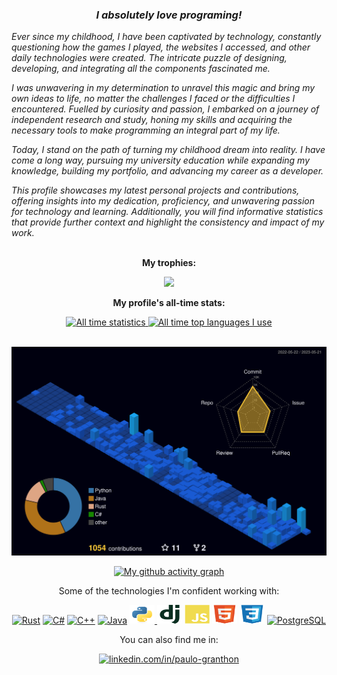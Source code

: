 <div align="center">
  
### ***I absolutely love programing!***
  
</div>

*Ever since my childhood, I have been captivated by technology, constantly questioning how the games I played, the websites I accessed, and other daily technologies were created. The intricate puzzle of designing, developing, and integrating all the components fascinated me.*  

*I was unwavering in my determination to unravel this magic and bring my own ideas to life, no matter the challenges I faced or the difficulties I encountered. Fuelled by curiosity and passion, I embarked on a journey of independent research and study, honing my skills and acquiring the necessary tools to make programming an integral part of my life.*  

*Today, I stand on the path of turning my childhood dream into reality. I have come a long way, pursuing my university education while expanding my knowledge, building my portfolio, and advancing my career as a developer.*  

*This profile showcases my latest personal projects and contributions, offering insights into my dedication, proficiency, and unwavering passion for technology and learning. Additionally, you will find informative statistics that provide further context and highlight the consistency and impact of my work.*  
</br>
<div align="center">
  <p>

**My trophies:**
  
  </p>

  <a href="#">
    <img src="https://github-profile-trophy.vercel.app/?username=paulo-granthon&theme=radical&no-bg=true&no-frame=true&column=-1"/img>
  </a>

  </br>

  <p>

**My profile's all-time stats:**

  </p>
  <a href="#">
    <img alt="All time statistics" height="180em"
      src="https://github-readme-stats-git-masterrstaa-rickstaa.vercel.app/api?username=paulo-granthon&show_icons=true&count_private=true&theme=github_dark"
    /img>
  </a>
  <a href="#">
    <img alt="All time top languages I use" height="180em"
      src="https://github-readme-stats-git-masterrstaa-rickstaa.vercel.app/api/top-langs/?username=paulo-granthon&layout=compact&langs_count=10&count_private=true&theme=github_dark"
    /img>
  </a>

</div>

</br>

<div align="center">
  <a href="#">

![Language frequency per commit 3D graph](./profile-3d-contrib/profile-night-view.svg)  

  </a>
</div>
<div align="center">
  <a href="#">

![My github activity graph](https://github-readme-activity-graph.cyclic.app/graph?username=paulo-granthon&theme=high-contrast)  
  
  </a>
</div>

<div align="center">
  <p>Some of the technologies I'm confident working with:</p>
    <a href="#"><img alt="Rust" height="30" width="40" title="Rust" src="https://cdn.jsdelivr.net/gh/devicons/devicon/icons/rust/rust-plain.svg"></a>
    <a href="#"><img alt="C#" height="30" width="40" title="C#" src="https://cdn.jsdelivr.net/gh/devicons/devicon/icons/csharp/csharp-original.svg"></a>
    <a href="#"><img alt="C++" height="30" width="40" title="C++" src="https://cdn.jsdelivr.net/gh/devicons/devicon/icons/cplusplus/cplusplus-original.svg"></a>
    <a href="#"><img alt="Java" height="30" width="40" title="Java" src="https://cdn.jsdelivr.net/gh/devicons/devicon/icons/java/java-original.svg"></a>
    <a href="#"><img alt="Python" height="30" width="40" title="Python" src="https://raw.githubusercontent.com/devicons/devicon/master/icons/python/python-original.svg"> </a>
    <a href="#"><img alt="Django" height="30" width="40" title="Django" src="https://github.com/devicons/devicon/blob/master/icons/django/django-plain.svg"></a>
    <a href="#"><img alt="JavaScript" height="30" width="40" title="JavaScript" src="https://raw.githubusercontent.com/devicons/devicon/master/icons/javascript/javascript-plain.svg"></a>
    <a href="#"><img alt="HTML5" height="30" width="40" title="HTML5" src="https://raw.githubusercontent.com/devicons/devicon/master/icons/html5/html5-original.svg"></a>
    <a href="#"><img alt="CSS3" height="30" width="40" title="CSS3" src="https://raw.githubusercontent.com/devicons/devicon/master/icons/css3/css3-original.svg"></a>
    <a href="#"><img alt="PostgreSQL" height="30" width="40" title="PostgreSQL" src="https://cdn.jsdelivr.net/gh/devicons/devicon/icons/postgresql/postgresql-original.svg"></a>
</div>

<div align="center">
  <p>You can also find me in:</p>
  <a href="https://www.linkedin.com/in/paulo-granthon/"><img title="linkedin.com/in/paulo-granthon" src="https://img.shields.io/badge/-LinkedIn-%230077B5?style=for-the-badge&logo=linkedin&logoColor=white"></a>
</div>

